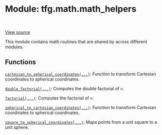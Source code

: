 <div itemscope itemtype="http://developers.google.com/ReferenceObject">
<meta itemprop="name" content="tfg.math.math_helpers" />
<meta itemprop="path" content="Stable" />
</div>

# Module: tfg.math.math_helpers

<!-- Insert buttons and diff -->

<table class="tfo-notebook-buttons tfo-api" align="left">
</table>

<a target="_blank" href="https://github.com/tensorflow/graphics/blob/master/tensorflow_graphics/math/math_helpers.py">View source</a>



This module contains math routines that are shared by across different modules.



## Functions

[`cartesian_to_spherical_coordinates(...)`](../../tfg/math/math_helpers/cartesian_to_spherical_coordinates.md): Function to transform Cartesian coordinates to spherical coordinates.

[`double_factorial(...)`](../../tfg/math/math_helpers/double_factorial.md): Computes the double factorial of `n`.

[`factorial(...)`](../../tfg/math/math_helpers/factorial.md): Computes the factorial of `n`.

[`spherical_to_cartesian_coordinates(...)`](../../tfg/math/math_helpers/spherical_to_cartesian_coordinates.md): Function to transform Cartesian coordinates to spherical coordinates.

[`square_to_spherical_coordinates(...)`](../../tfg/math/math_helpers/square_to_spherical_coordinates.md): Maps points from a unit square to a unit sphere.

